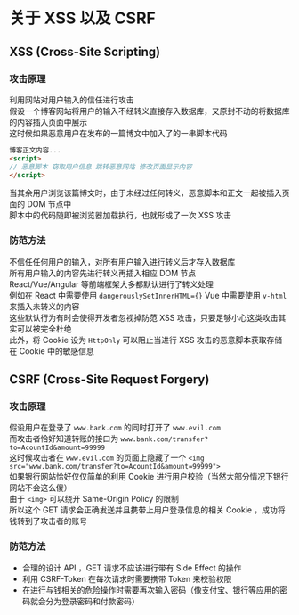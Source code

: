 # 关于 XSS 以及 CSRF

## XSS (Cross-Site Scripting)

### 攻击原理
利用网站对用户输入的信任进行攻击  
假设一个博客网站将用户的输入不经转义直接存入数据库，又原封不动的将数据库的内容插入页面中展示  
这时候如果恶意用户在发布的一篇博文中加入了的一串脚本代码
```html
博客正文内容...
<script>
// 恶意脚本 窃取用户信息 跳转恶意网站 修改页面显示内容
</script>
```
当其余用户浏览该篇博文时，由于未经过任何转义，恶意脚本和正文一起被插入页面的 DOM 节点中  
脚本中的代码随即被浏览器加载执行，也就形成了一次 XSS 攻击

### 防范方法
不信任任何用户的输入，对所有用户输入进行转义后才存入数据库  
所有用户输入的内容先进行转义再插入相应 DOM 节点  
React/Vue/Angular 等前端框架大多都默认进行了转义处理  
例如在 React 中需要使用 `dangerouslySetInnerHTML={}` Vue 中需要使用 `v-html` 来插入未转义的内容  
这些默认行为有时会使得开发者忽视掉防范 XSS 攻击，只要足够小心这类攻击其实可以被完全杜绝  
此外，将 Cookie 设为 `HttpOnly` 可以阻止当进行 XSS 攻击的恶意脚本获取存储在 Cookie 中的敏感信息

## CSRF (Cross-Site Request Forgery)

### 攻击原理
假设用户在登录了 `www.bank.com` 的同时打开了 `www.evil.com`  
而攻击者恰好知道转账的接口为 `www.bank.com/transfer?to=AcountId&amount=99999`  
这时候攻击者在 `www.evil.com` 的页面上隐藏了一个 `<img src="www.bank.com/transfer?to=AcountId&amount=99999">`  
如果银行网站恰好仅仅简单的利用 Cookie 进行用户校验（当然大部分情况下银行网站不会这么傻）  
由于 `<img>` 可以绕开 Same-Origin Policy 的限制  
所以这个 GET 请求会正确发送并且携带上用户登录信息的相关 Cookie ，成功将钱转到了攻击者的账号  

### 防范方法
* 合理的设计 API ，GET 请求不应该进行带有 Side Effect 的操作
* 利用 CSRF-Token 在每次请求时需要携带 Token 来校验权限
* 在进行与钱相关的危险操作时需要再次输入密码（像支付宝、银行等应用的密码就会分为登录密码和付款密码）
